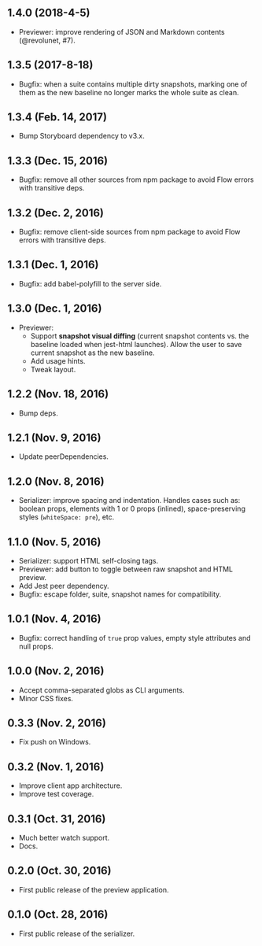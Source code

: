 ## 1.4.0 (2018-4-5)

* Previewer: improve rendering of JSON and Markdown contents (@revolunet, #7).

## 1.3.5 (2017-8-18)

* Bugfix: when a suite contains multiple dirty snapshots, marking one of them as the new baseline no longer marks the whole suite as clean.

## 1.3.4 (Feb. 14, 2017)

* Bump Storyboard dependency to v3.x.

## 1.3.3 (Dec. 15, 2016)

* Bugfix: remove all other sources from npm package to avoid Flow errors with transitive deps.

## 1.3.2 (Dec. 2, 2016)

* Bugfix: remove client-side sources from npm package to avoid Flow errors with transitive deps.

## 1.3.1 (Dec. 1, 2016)

* Bugfix: add babel-polyfill to the server side.

## 1.3.0 (Dec. 1, 2016)

* Previewer:
  * Support **snapshot visual diffing** (current snapshot contents vs. the baseline loaded when jest-html launches). Allow the user to save current snapshot as the new baseline.
  * Add usage hints.
  * Tweak layout.

## 1.2.2 (Nov. 18, 2016)

* Bump deps.

## 1.2.1 (Nov. 9, 2016)

* Update peerDependencies.

## 1.2.0 (Nov. 8, 2016)

* Serializer: improve spacing and indentation. Handles cases such as: boolean props, elements with 1 or 0 props (inlined), space-preserving styles (`whiteSpace: pre`), etc.

## 1.1.0 (Nov. 5, 2016)

* Serializer: support HTML self-closing tags.
* Previewer: add button to toggle between raw snapshot and HTML preview.
* Add Jest peer dependency.
* Bugfix: escape folder, suite, snapshot names for compatibility.

## 1.0.1 (Nov. 4, 2016)

* Bugfix: correct handling of `true` prop values, empty style attributes and null props.

## 1.0.0 (Nov. 2, 2016)

* Accept comma-separated globs as CLI arguments.
* Minor CSS fixes.

## 0.3.3 (Nov. 2, 2016)

* Fix push on Windows.

## 0.3.2 (Nov. 1, 2016)

* Improve client app architecture.
* Improve test coverage.

## 0.3.1 (Oct. 31, 2016)

* Much better watch support.
* Docs.

## 0.2.0 (Oct. 30, 2016)

* First public release of the preview application.

## 0.1.0 (Oct. 28, 2016)

* First public release of the serializer.
